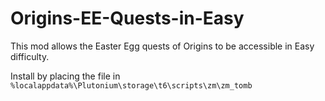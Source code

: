 # Origins-EE-Quests-in-Easy
This mod allows the Easter Egg quests of Origins to be accessible in Easy difficulty.  

Install by placing the file in `%localappdata%\Plutonium\storage\t6\scripts\zm\zm_tomb`
